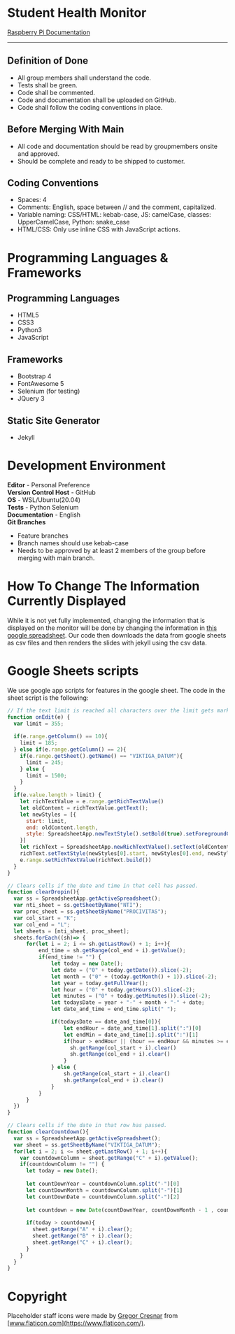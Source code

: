 # Student Health Monitor

[Raspberry Pi Documentation](https://github.com/NTIG-Uppsala/elevhalsa-skylt/blob/master/documentation.md)

***

## Definition of Done
+ All group members shall understand the code.
+ Tests shall be green.
+ Code shall be commented.
+ Code and documentation shall be uploaded on GitHub.
+ Code shall follow the coding conventions in place.

## Before Merging With Main
+ All code and documentation should be read by groupmembers onsite and approved.
+ Should be complete and ready to be shipped to customer.

## Coding Conventions
+ Spaces: 4
+ Comments: English, space between // and the comment, capitalized.
+ Variable naming: CSS/HTML: kebab-case, JS: camelCase, classes: UpperCamelCase, Python: snake_case
+ HTML/CSS: Only use inline CSS with JavaScript actions.

# Programming Languages & Frameworks
## Programming Languages
+ HTML5
+ CSS3
+ Python3
+ JavaScript

## Frameworks
+ Bootstrap 4
+ FontAwesome 5
+ Selenium (for testing)
+ JQuery 3

## Static Site Generator
+ Jekyll

# Development Environment
**Editor** - Personal Preference <br>
**Version Control Host** - GitHub <br>
**OS** - WSL/Ubuntu(20.04) <br>
**Tests** - Python Selenium <br>
**Documentation** - English <br>
**Git Branches**
+ Feature branches
+ Branch names should use kebab-case
+ Needs to be approved by at least 2 members of the group before merging with main branch.

# How To Change The Information Currently Displayed

While it is not yet fully implemented, changing the information that is displayed on the monitor will be done by changing the information in [this google spreadsheet](https://docs.google.com/spreadsheets/d/1k0qCUQbKvipCa8dhFcFjccRAWVGSeYF_MJwcu1Fy5Ls/edit#gid=0). Our code then downloads the data from google sheets as csv files and then renders the slides with jekyll using the csv data.

# Google Sheets scripts
We use google app scripts for features in the google sheet. The code in the sheet script is the following:
```Javascript
// If the text limit is reached all characters over the limit gets marked with red text color
function onEdit(e) {
  var limit = 355;
 
  if(e.range.getColumn() == 10){
    limit = 185;
  } else if(e.range.getColumn() == 2){
    if(e.range.getSheet().getName() == "VIKTIGA_DATUM"){
      limit = 245;
    } else {
      limit = 1500;
    }
  }
  if(e.value.length > limit) {
    let richTextValue = e.range.getRichTextValue()
    let oldContent = richTextValue.getText();
    let newStyles = [{
      start: limit,
      end: oldContent.length,
      style: SpreadsheetApp.newTextStyle().setBold(true).setForegroundColor("red").build()
    }]
    let richText = SpreadsheetApp.newRichTextValue().setText(oldContent);
    richText.setTextStyle(newStyles[0].start, newStyles[0].end, newStyles[0].style);
    e.range.setRichTextValue(richText.build())
  }
}

// Clears cells if the date and time in that cell has passed.
function clearDropin(){
  var ss = SpreadsheetApp.getActiveSpreadsheet();
  var nti_sheet = ss.getSheetByName("NTI");
  var proc_sheet = ss.getSheetByName("PROCIVITAS");
  var col_start = "K";
  var col_end = "L";
  let sheets = [nti_sheet, proc_sheet];
  sheets.forEach((sh)=> {
      for(let i = 2; i <= sh.getLastRow() + 1; i++){
          end_time = sh.getRange(col_end + i).getValue();
          if(end_time != "") {
              let today = new Date();
              let date = ("0" + today.getDate()).slice(-2);
              let month = ("0" + (today.getMonth() + 1)).slice(-2);
              let year = today.getFullYear();
              let hour = ("0" + today.getHours()).slice(-2);
              let minutes = ("0" + today.getMinutes()).slice(-2);
              let todaysDate = year + "-" + month + "-" + date;
              let date_and_time = end_time.split(" ");

              if(todaysDate == date_and_time[0]){
                  let endHour = date_and_time[1].split(":")[0]
                  let endMin = date_and_time[1].split(":")[1]
                  if(hour > endHour || (hour == endHour && minutes >= endMin)){
                    sh.getRange(col_start + i).clear()
                    sh.getRange(col_end + i).clear()
                  }
              } else {
                  sh.getRange(col_start + i).clear()
                  sh.getRange(col_end + i).clear()
              }
          }
      }
  })
}

// Clears cells if the date in that row has passed.
function clearCountdown(){
  var ss = SpreadsheetApp.getActiveSpreadsheet();
  var sheet = ss.getSheetByName("VIKTIGA_DATUM");
  for(let i = 2; i <= sheet.getLastRow() + 1; i++){
    var countdownColumn = sheet.getRange("C" + i).getValue();
    if(countdownColumn != "") {
      let today = new Date();
      
      let countDownYear = countdownColumn.split("-")[0]
      let countDownMonth = countdownColumn.split("-")[1]
      let countDownDate = countdownColumn.split("-")[2]
      
      let countdown = new Date(countDownYear, countDownMonth - 1 , countDownDate);
      
      if(today > countdown){
        sheet.getRange("A" + i).clear();
        sheet.getRange("B" + i).clear();
        sheet.getRange("C" + i).clear();
      }
    }
  }
}
```

# Copyright

Placeholder staff icons were made by [Gregor Cresnar](https://www.flaticon.com/authors/gregor-cresnar) from [www.flaticon.com](https://www.flaticon.com/).
